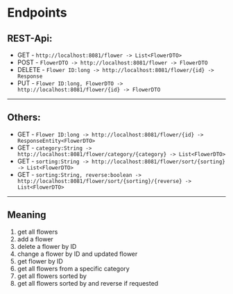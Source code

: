 # Endpoints

## REST-Api:
- GET -  `http://localhost:8081/flower -> List<FlowerDTO>`
- POST - `FlowerDTO -> http://localhost:8081/flower -> FlowerDTO`
- DELETE - `Flower ID:long -> http://localhost:8081/flower/{id} -> Response`
- PUT - `Flower ID:long, FlowerDTO -> http://localhost:8081/flower/{id} -> FlowerDTO`

---

## Others:
- GET -  `Flower ID:long -> http://localhost:8081/flower/{id} -> ResponseEntity<FlowerDTO>`
- GET -  `category:String -> http://localhost:8081/flower/category/{category} -> List<FlowerDTO>`
- GET -  `sorting:String -> http://localhost:8081/flower/sort/{sorting} -> List<FlowerDTO>`
- GET -  `sorting:String, reverse:boolean -> http://localhost:8081/flower/sort/{sorting}/{reverse} -> List<FlowerDTO>`

---

## Meaning
1. get all flowers
2. add a flower
3. delete a flower by ID
4. change a flower by ID and updated flower
5. get flower by ID
6. get all flowers from a specific category
7. get all flowers sorted by
8. get all flowers sorted by and reverse if requested